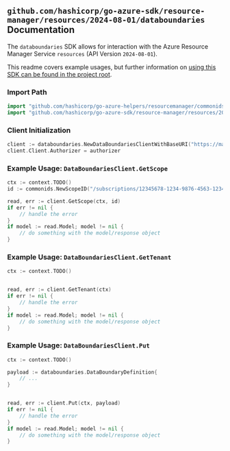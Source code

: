 
## `github.com/hashicorp/go-azure-sdk/resource-manager/resources/2024-08-01/databoundaries` Documentation

The `databoundaries` SDK allows for interaction with the Azure Resource Manager Service `resources` (API Version `2024-08-01`).

This readme covers example usages, but further information on [using this SDK can be found in the project root](https://github.com/hashicorp/go-azure-sdk/tree/main/docs).

### Import Path

```go
import "github.com/hashicorp/go-azure-helpers/resourcemanager/commonids"
import "github.com/hashicorp/go-azure-sdk/resource-manager/resources/2024-08-01/databoundaries"
```


### Client Initialization

```go
client := databoundaries.NewDataBoundariesClientWithBaseURI("https://management.azure.com")
client.Client.Authorizer = authorizer
```


### Example Usage: `DataBoundariesClient.GetScope`

```go
ctx := context.TODO()
id := commonids.NewScopeID("/subscriptions/12345678-1234-9876-4563-123456789012/resourceGroups/some-resource-group")

read, err := client.GetScope(ctx, id)
if err != nil {
	// handle the error
}
if model := read.Model; model != nil {
	// do something with the model/response object
}
```


### Example Usage: `DataBoundariesClient.GetTenant`

```go
ctx := context.TODO()


read, err := client.GetTenant(ctx)
if err != nil {
	// handle the error
}
if model := read.Model; model != nil {
	// do something with the model/response object
}
```


### Example Usage: `DataBoundariesClient.Put`

```go
ctx := context.TODO()

payload := databoundaries.DataBoundaryDefinition{
	// ...
}


read, err := client.Put(ctx, payload)
if err != nil {
	// handle the error
}
if model := read.Model; model != nil {
	// do something with the model/response object
}
```
